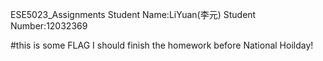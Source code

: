 ESE5023_Assignments
Student Name:LiYuan(李元)
Student Number:12032369

#this is some FLAG
I should finish the homework before National Hoilday!
